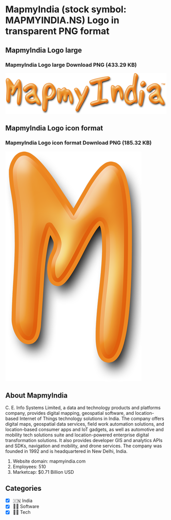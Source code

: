 # MapmyIndia (stock symbol: MAPMYINDIA.NS) Logo in transparent PNG format

## MapmyIndia Logo large

### MapmyIndia Logo large Download PNG (433.29 KB)

![MapmyIndia Logo large Download PNG (433.29 KB)](/img/orig/MAPMYINDIA.NS_BIG-132203de.png)

## MapmyIndia Logo icon format

### MapmyIndia Logo icon format Download PNG (185.32 KB)

![MapmyIndia Logo icon format Download PNG (185.32 KB)](/img/orig/MAPMYINDIA.NS-4c1c4324.png)

## About MapmyIndia

C. E. Info Systems Limited, a data and technology products and platforms company, provides digital mapping, geospatial software, and location-based Internet of Things technology solutions in India. The company offers digital maps, geospatial data services, field work automation solutions, and location-based consumer apps and IoT gadgets, as well as automotive and mobility tech solutions suite and location-powered enterprise digital transformation solutions. It also provides developer GIS and analytics APIs and SDKs, navigation and mobility, and drone services. The company was founded in 1992 and is headquartered in New Delhi, India.

1. Website domain: mapmyindia.com
2. Employees: 510
3. Marketcap: $0.71 Billion USD


## Categories
- [x] 🇮🇳 India
- [x] 👨‍💻 Software
- [x] 👩‍💻 Tech
